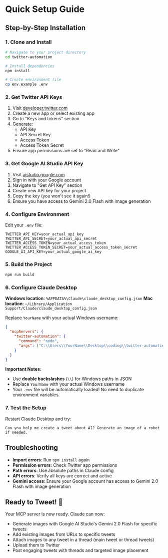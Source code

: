 # Quick Setup Guide

## Step-by-Step Installation

### 1. Clone and Install

```bash
# Navigate to your project directory
cd twitter-automation

# Install dependencies
npm install

# Create environment file
cp env.example .env
```

### 2. Get Twitter API Keys

1. Visit [developer.twitter.com](https://developer.twitter.com)
2. Create a new app or select existing app
3. Go to "Keys and tokens" section
4. Generate:
   - API Key
   - API Secret Key
   - Access Token
   - Access Token Secret
5. Ensure app permissions are set to "Read and Write"

### 3. Get Google AI Studio API Key

1. Visit [aistudio.google.com](https://aistudio.google.com)
2. Sign in with your Google account
3. Navigate to "Get API Key" section
4. Create new API key for your project
5. Copy the key (you won't see it again!)
6. Ensure you have access to Gemini 2.0 Flash with image generation

### 4. Configure Environment

Edit your `.env` file:

```env
TWITTER_API_KEY=your_actual_api_key
TWITTER_API_SECRET=your_actual_api_secret
TWITTER_ACCESS_TOKEN=your_actual_access_token
TWITTER_ACCESS_TOKEN_SECRET=your_actual_access_token_secret
GOOGLE_AI_API_KEY=your_actual_google_ai_key
```

### 5. Build the Project

```bash
npm run build
```

### 6. Configure Claude Desktop

**Windows location**: `%APPDATA%\Claude\claude_desktop_config.json`
**Mac location**: `~/Library/Application Support/Claude/claude_desktop_config.json`

Replace `YourName` with your actual Windows username:

```json
{
  "mcpServers": {
    "twitter-automation": {
      "command": "node",
      "args": ["C:\\Users\\YourName\\Desktop\\coding\\twitter-automation\\dist\\index.js"]
    }
  }
}
```

**Important Notes:**
- Use **double backslashes** (`\\`) for Windows paths in JSON
- Replace `YourName` with your actual Windows username
- Your `.env` file will be automatically loaded! No need to duplicate environment variables.



### 7. Test the Setup

Restart Claude Desktop and try:

```
Can you help me create a tweet about AI? Generate an image of a robot if needed.
```

## Troubleshooting

- **Import errors**: Run `npm install` again
- **Permission errors**: Check Twitter app permissions
- **Path errors**: Use absolute paths in Claude config
- **API errors**: Verify all keys are correct and active
- **Gemini access**: Ensure your Google account has access to Gemini 2.0 Flash with image generation

## Ready to Tweet! 🚀

Your MCP server is now ready. Claude can now:
- Generate images with Google AI Studio's Gemini 2.0 Flash for specific tweets
- Add existing images from URLs to specific tweets
- Attach images to any tweet in a thread (main tweet or thread tweets)
- Upload them to Twitter
- Post engaging tweets with threads and targeted image placement 